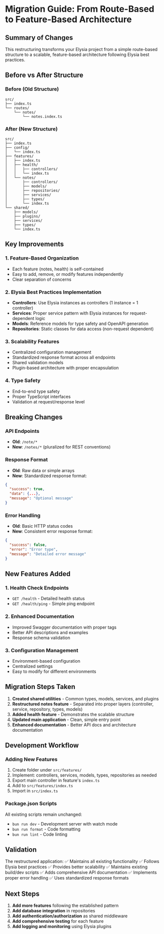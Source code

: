 # Migration Guide: From Route-Based to Feature-Based Architecture

## Summary of Changes

This restructuring transforms your Elysia project from a simple route-based structure to a scalable, feature-based architecture following Elysia best practices.

## Before vs After Structure

### Before (Old Structure)

```
src/
├── index.ts
└── routes/
    └── notes/
        └── notes.index.ts
```

### After (New Structure)

```
src/
├── index.ts
├── config/
│   └── index.ts
├── features/
│   ├── index.ts
│   ├── health/
│   │   ├── controllers/
│   │   └── index.ts
│   └── notes/
│       ├── controllers/
│       ├── models/
│       ├── repositories/
│       ├── services/
│       ├── types/
│       └── index.ts
└── shared/
    ├── models/
    ├── plugins/
    ├── services/
    ├── types/
    └── index.ts
```

## Key Improvements

### 1. **Feature-Based Organization**

- Each feature (notes, health) is self-contained
- Easy to add, remove, or modify features independently
- Clear separation of concerns

### 2. **Elysia Best Practices Implementation**

- **Controllers**: Use Elysia instances as controllers (1 instance = 1 controller)
- **Services**: Proper service pattern with Elysia instances for request-dependent logic
- **Models**: Reference models for type safety and OpenAPI generation
- **Repositories**: Static classes for data access (non-request dependent)

### 3. **Scalability Features**

- Centralized configuration management
- Standardized response format across all endpoints
- Shared validation models
- Plugin-based architecture with proper encapsulation

### 4. **Type Safety**

- End-to-end type safety
- Proper TypeScript interfaces
- Validation at request/response level

## Breaking Changes

### API Endpoints

- **Old**: `/note/*`
- **New**: `/notes/*` (pluralized for REST conventions)

### Response Format

- **Old**: Raw data or simple arrays
- **New**: Standardized response format:

```json
{
  "success": true,
  "data": {...},
  "message": "Optional message"
}
```

### Error Handling

- **Old**: Basic HTTP status codes
- **New**: Consistent error response format:

```json
{
  "success": false,
  "error": "Error type",
  "message": "Detailed error message"
}
```

## New Features Added

### 1. Health Check Endpoints

- `GET /health` - Detailed health status
- `GET /health/ping` - Simple ping endpoint

### 2. Enhanced Documentation

- Improved Swagger documentation with proper tags
- Better API descriptions and examples
- Response schema validation

### 3. Configuration Management

- Environment-based configuration
- Centralized settings
- Easy to modify for different environments

## Migration Steps Taken

1. **Created shared utilities** - Common types, models, services, and plugins
2. **Restructured notes feature** - Separated into proper layers (controller, service, repository, types, models)
3. **Added health feature** - Demonstrates the scalable structure
4. **Updated main application** - Clean, simple entry point
5. **Enhanced documentation** - Better API docs and architecture documentation

## Development Workflow

### Adding New Features

1. Create folder under `src/features/`
2. Implement: controllers, services, models, types, repositories as needed
3. Export main controller in feature's `index.ts`
4. Add to `src/features/index.ts`
5. Import in `src/index.ts`

### Package.json Scripts

All existing scripts remain unchanged:

- `bun run dev` - Development server with watch mode
- `bun run format` - Code formatting
- `bun run lint` - Code linting

## Validation

The restructured application:
✅ Maintains all existing functionality
✅ Follows Elysia best practices
✅ Provides better scalability
✅ Maintains existing build/dev scripts
✅ Adds comprehensive API documentation
✅ Implements proper error handling
✅ Uses standardized response formats

## Next Steps

1. **Add more features** following the established pattern
2. **Add database integration** in repositories
3. **Add authentication/authorization** as shared middleware
4. **Add comprehensive testing** for each feature
5. **Add logging and monitoring** using Elysia plugins
